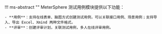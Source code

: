 

!!! ms-abstract ""
    MeterSphere 测试用例模块提供以下功能：<br>

    
    - **用例**：支持在线表单、脑图方式创建测试用例，可以关联接口用例、场景用例；支持导入、导出 Excel、Xmind 两种文件格式。
    - **评审**：创建评审计划，关联测试用例，多人在线评审用例。
  

